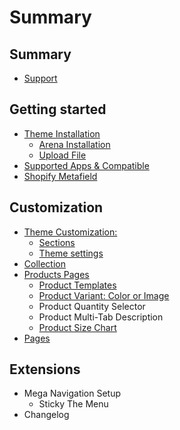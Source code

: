 # Summary

## Summary

* [Support](summary/support.md)

## Getting started

* [Theme Installation](README.md)
  * [Arena Installation](arena-installation.md)
  * [Upload File](upload-file.md)
* [Supported Apps & Compatible](app.md)
* [Shopify Metafield](shopify-metafield.md)

## Customization

* [Theme Customization:](theme-customization.md)
  * [Sections](sections.md)
  * [Theme settings](theme-settings.md)
* [Collection](collection.md)
* [Products Pages](products.md)
  * [Product Templates](products/product-templates.md)
  * [Product Variant: Color or Image](products/product-color-variant.md)
  * Product Quantity Selector
  * Product Multi-Tab Description
  * [Product Size Chart](sizechart.md)
* [Pages](pages.md)

## Extensions

* Mega Navigation Setup
  * Sticky The Menu
* Changelog

